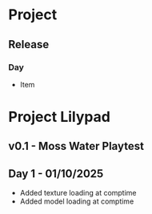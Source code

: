 # Project
## Release
### Day
- Item

# Project Lilypad

## v0.1 - Moss Water Playtest

## Day 1 - 01/10/2025
- Added texture loading at comptime
- Added model loading at comptime
